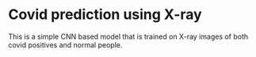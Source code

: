 # Covid prediction using X-ray
 This is a simple CNN based model that is trained on X-ray images of both covid positives and normal people.
